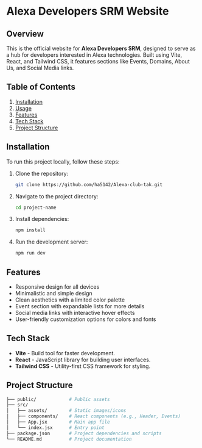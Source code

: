# Alexa Developers SRM Website

## Overview
This is the official website for **Alexa Developers SRM**, designed to serve as a hub for developers interested in Alexa technologies. Built using Vite, React, and Tailwind CSS, it features sections like Events, Domains, About Us, and Social Media links.

## Table of Contents
1. [Installation](#installation)
2. [Usage](#usage)
3. [Features](#features)
4. [Tech Stack](#tech-stack)
5. [Project Structure](#project-structure)

## Installation
To run this project locally, follow these steps:

1. Clone the repository:
    ```bash
    git clone https://github.com/ha5142/Alexa-club-tak.git
    ```
2. Navigate to the project directory:
    ```bash
    cd project-name
    ```
3. Install dependencies:
    ```bash
    npm install
    ```
4. Run the development server:
    ```bash
    npm run dev
    ```


## Features
- Responsive design for all devices
- Minimalistic and simple design
- Clean aesthetics with a limited color palette
- Event section with expandable lists for more details
- Social media links with interactive hover effects
- User-friendly customization options for colors and fonts

## Tech Stack
- **Vite** - Build tool for faster development.
- **React** - JavaScript library for building user interfaces.
- **Tailwind CSS** - Utility-first CSS framework for styling.

## Project Structure
```bash
├── public/            # Public assets
├── src/
│   ├── assets/        # Static images/icons
│   ├── components/    # React components (e.g., Header, Events)
│   ├── App.jsx        # Main app file
│   └── index.jsx      # Entry point
├── package.json       # Project dependencies and scripts
└── README.md          # Project documentation
